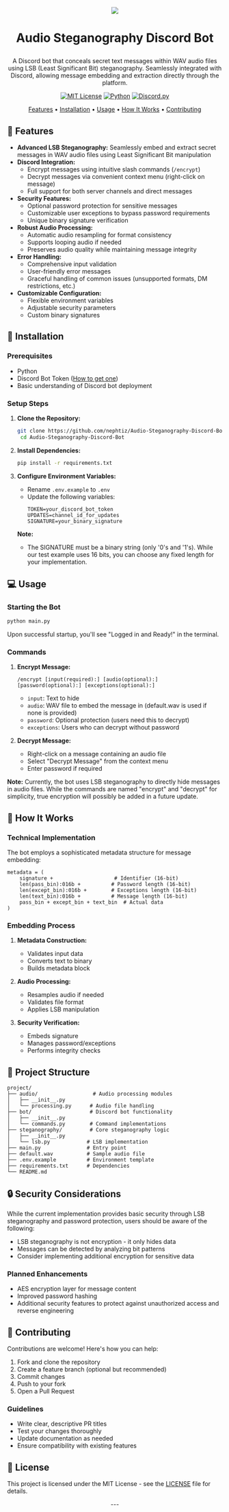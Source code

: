 <center><img src="https://i.imgur.com/y0zsgQl.gif" /></center>

# <p align="center">Audio Steganography Discord Bot</p>

<div align="center">

A Discord bot that conceals secret text messages within WAV audio files using LSB (Least Significant Bit) steganography. Seamlessly integrated with Discord, allowing message embedding and extraction directly through the platform.

[![MIT License](https://img.shields.io/badge/License-MIT-green.svg)](https://choosealicense.com/licenses/mit/)
[![Python](https://img.shields.io/badge/python-blue.svg)](https://www.python.org/downloads/)
[![Discord.py](https://img.shields.io/badge/discord.py-blue.svg)](https://discordpy.readthedocs.io/en/stable/)

[Features](#-features) • [Installation](#-installation) • [Usage](#-usage) • [How It Works](#-how-it-works) • [Contributing](#-contributing)

</div>

## 🌟 Features

- **Advanced LSB Steganography:** Seamlessly embed and extract secret messages in WAV audio files using Least Significant Bit manipulation
- **Discord Integration:**
  - Encrypt messages using intuitive slash commands (`/encrypt`)
  - Decrypt messages via convenient context menu (right-click on message)
  - Full support for both server channels and direct messages
- **Security Features:**
  - Optional password protection for sensitive messages
  - Customizable user exceptions to bypass password requirements
  - Unique binary signature verification
- **Robust Audio Processing:**
  - Automatic audio resampling for format consistency
  - Supports looping audio if needed
  - Preserves audio quality while maintaining message integrity
- **Error Handling:**
  - Comprehensive input validation
  - User-friendly error messages
  - Graceful handling of common issues (unsupported formats, DM restrictions, etc.)
- **Customizable Configuration:**
  - Flexible environment variables
  - Adjustable security parameters
  - Custom binary signatures

## 🚀 Installation

### Prerequisites

- Python
- Discord Bot Token ([How to get one](https://discord.com/developers/applications))
- Basic understanding of Discord bot deployment

### Setup Steps

1. **Clone the Repository:**
   ```bash
   git clone https://github.com/nephtiz/Audio-Steganography-Discord-Bot.git
    cd Audio-Steganography-Discord-Bot
   ```

2. **Install Dependencies:**
   ```bash
   pip install -r requirements.txt
   ```

3. **Configure Environment Variables:**
   - Rename `.env.example` to `.env`
   - Update the following variables:
     ```env
     TOKEN=your_discord_bot_token
     UPDATES=channel_id_for_updates
     SIGNATURE=your_binary_signature
     ```

   **Note:**
   - The SIGNATURE must be a binary string (only '0's and '1's). While our test example uses 16 bits, you can choose any fixed length for your implementation.

## 💻 Usage

### Starting the Bot

```bash
python main.py
```
Upon successful startup, you'll see "Logged in and Ready!" in the terminal.

### Commands

1. **Encrypt Message:**
   ```
   /encrypt [input(required):] [audio(optional):] [password(optional):] [exceptions(optional):]
   ```
   - `input`: Text to hide
   - `audio`: WAV file to embed the message in (default.wav is used if none is provided)
   - `password`: Optional protection (users need this to decrypt)
   - `exceptions`: Users who can decrypt without password

2. **Decrypt Message:**
   - Right-click on a message containing an audio file
   - Select "Decrypt Message" from the context menu
   - Enter password if required

**Note:** Currently, the bot uses LSB steganography to directly hide messages in audio files. While the commands are named "encrypt" and "decrypt" for simplicity, true encryption will possibly be added in a future update.

## 🔧 How It Works

### Technical Implementation

The bot employs a sophisticated metadata structure for message embedding:

```
metadata = (
    signature +                    # Identifier (16-bit)
    len(pass_bin):016b +          # Password length (16-bit)
    len(except_bin):016b +        # Exceptions length (16-bit)
    len(text_bin):016b +          # Message length (16-bit)
    pass_bin + except_bin + text_bin  # Actual data
)
```

### Embedding Process

1. **Metadata Construction:**
   - Validates input data
   - Converts text to binary
   - Builds metadata block

2. **Audio Processing:**
   - Resamples audio if needed
   - Validates file format
   - Applies LSB manipulation

3. **Security Verification:**
   - Embeds signature
   - Manages password/exceptions
   - Performs integrity checks

## 📁 Project Structure

```
project/
├── audio/                  # Audio processing modules
│   ├── __init__.py
│   └── processing.py      # Audio file handling
├── bot/                   # Discord bot functionality
│   ├── __init__.py
│   └── commands.py        # Command implementations
├── steganography/         # Core steganography logic
│   ├── __init__.py
│   └── lsb.py            # LSB implementation
├── main.py               # Entry point
├── default.wav           # Sample audio file
├── .env.example          # Environment template
├── requirements.txt      # Dependencies
└── README.md
```

## 🔒 Security Considerations

While the current implementation provides basic security through LSB steganography and password protection, users should be aware of the following:

- LSB steganography is not encryption - it only hides data
- Messages can be detected by analyzing bit patterns
- Consider implementing additional encryption for sensitive data

### Planned Enhancements

- AES encryption layer for message content
- Improved password hashing
- Additional security features to protect against unauthorized access and reverse engineering

## 🤝 Contributing

Contributions are welcome! Here's how you can help:

1. Fork and clone the repository
2. Create a feature branch (optional but recommended)
3. Commit changes
4. Push to your fork
5. Open a Pull Request

### Guidelines

- Write clear, descriptive PR titles
- Test your changes thoroughly
- Update documentation as needed
- Ensure compatibility with existing features

## 📝 License

This project is licensed under the MIT License - see the [LICENSE](https://github.com/nephtiz/Audio-Steganography-Discord-Bot/blob/main/LICENSE) file for details.

<p align="center">---</p>
